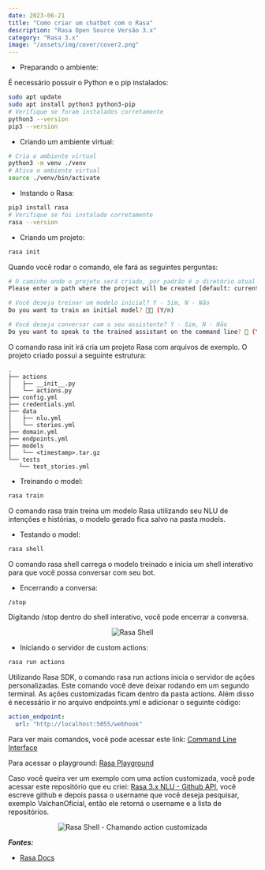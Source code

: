 ```yaml
---
date: 2023-06-21
title: "Como criar um chatbot com o Rasa"
description: "Rasa Open Source Versão 3.x"
category: "Rasa 3.x"
image: "/assets/img/cover/cover2.png"
---
```


- Preparando o ambiente:

É necessário possuir o Python e o pip instalados:

```bash
sudo apt update
sudo apt install python3 python3-pip
# Verifique se foram instalados corretamente
python3 --version
pip3 --version
```

- Criando um ambiente virtual:

```bash
# Cria o ambiente virtual
python3 -m venv ./venv
# Ativa o ambiente virtual
source ./venv/bin/activate
```

- Instando o Rasa:

```bash
pip3 install rasa
# Verifique se foi instalado corretamente
rasa --version
```

- Criando um projeto:

```bash
rasa init
```
Quando você rodar o comando, ele fará as seguintes perguntas:  
```bash
# O caminho onde o projeto será criado, por padrão é o diretório atual
Please enter a path where the project will be created [default: current directory]

# Você deseja treinar um modelo inicial? Y - Sim, N - Não
Do you want to train an initial model? 💪🏽 (Y/n)

# Você deseja conversar com o seu assistente? Y - Sim, N - Não
Do you want to speak to the trained assistant on the command line? 🤖 (Y/n)
```

O comando rasa init irá cria um projeto Rasa com arquivos de exemplo. O projeto criado possui a seguinte estrutura:

```
.
├── actions
│   ├── __init__.py
│   └── actions.py
├── config.yml
├── credentials.yml
├── data
│   ├── nlu.yml
│   └── stories.yml
├── domain.yml
├── endpoints.yml
├── models
│   └── <timestamp>.tar.gz
└── tests
   └── test_stories.yml
```

- Treinando o model:

```bash
rasa train
```
O comando rasa train treina um modelo Rasa utilizando seu NLU de intenções e histórias, o modelo gerado fica salvo na pasta models.

- Testando o model:

```bash
rasa shell
```
O comando rasa shell carrega o modelo treinado e inicia um shell interativo para que você possa conversar com seu bot.

- Encerrando a conversa:

```bash
/stop
```
Digitando /stop dentro do shell interativo, você pode encerrar a conversa.

<div class="mediumSize" align="center">

![Rasa Shell](/assets/img/rasa.png)

</div>

- Iniciando o servidor de custom actions:

```bash
rasa run actions
```
Utilizando Rasa SDK, o comando rasa run actions inicia o servidor de ações personalizadas. Este comando você deve deixar rodando em um segundo terminal. As ações customizadas ficam dentro da pasta actions. Além disso é necessário ir no arquivo endpoints.yml e adicionar o seguinte código:

```yaml
action_endpoint:
  url: "http://localhost:5055/webhook"
```

Para ver mais comandos, você pode acessar este link: <a href="https://rasa.com/docs/rasa/command-line-interface" target="_blank" rel="nofollow, noreferrer,noopener,external">Command Line Interface</a> 

Para acessar o playground: <a href="https://rasa.com/docs/rasa/playground/" target="_blank" rel="nofollow, noreferrer,noopener,external">Rasa Playground</a>

Caso você queira ver um exemplo com uma action customizada, você pode acessar este repositório que eu criei: <a href="https://github.com/ValchanOficial/rasa_nlu" target="_blank" rel="nofollow, noreferrer,noopener,external">Rasa 3.x NLU - Github API</a>, você escreve github e depois passa o username que você deseja pesquisar, exemplo ValchanOficial, então ele retorná o username e a lista de repositórios.

<div align="center">

![Rasa Shell - Chamando action customizada](/assets/img/rasa2.png)

</div>

**_Fontes:_**

- <a href="https://rasa.com/docs/rasa/" target="_blank" rel="noopener noreferrer">Rasa Docs</a>
